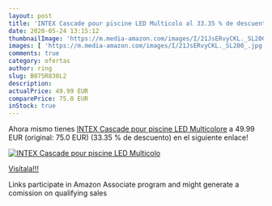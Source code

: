 ```yaml
---
layout: post
title: 'INTEX Cascade pour piscine LED Multicolo al 33.35 % de descuento'
date: 2020-05-24 13:15:12
thumbnailImage: 'https://m.media-amazon.com/images/I/21JsERvyCKL._SL200_.jpg'
images: [ 'https://m.media-amazon.com/images/I/21JsERvyCKL._SL200_.jpg' ]
comments: true
category: ofertas
author: ring
slug: B075R838L2
description:
actualPrice: 49.99 EUR
comparePrice: 75.0 EUR
inStock: true
---
```


Ahora mismo tienes [INTEX Cascade pour piscine LED Multicolore](https://www.amazon.fr/dp/B075R838L2/?tag=tolees0d-21) a 49.99 EUR (original: 75.0 EUR) (33.35 %  de descuento) en el siguiente enlace!

[![INTEX Cascade pour piscine LED Multicolo](https://m.media-amazon.com/images/I/21JsERvyCKL._SL200_.jpg)](https://www.amazon.fr/dp/B075R838L2/?tag=tolees0d-21)

[Visítala!!!](https://www.amazon.fr/dp/B075R838L2/?tag=tolees0d-21)

Links participate in Amazon Associate program and might generate a comission on qualifying sales

